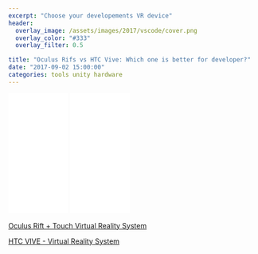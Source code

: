 ```yaml
---
excerpt: "Choose your developements VR device"
header:
  overlay_image: /assets/images/2017/vscode/cover.png
  overlay_color: "#333"
  overlay_filter: 0.5

title: "Oculus Rifs vs HTC Vive: Which one is better for developer?"
date: "2017-09-02 15:00:00"
categories: tools unity hardware
---
```


<iframe style="width:120px;height:240px;" marginwidth="0" marginheight="0" scrolling="no" frameborder="0" src="//ws-na.amazon-adsystem.com/widgets/q?ServiceVersion=20070822&OneJS=1&Operation=GetAdHtml&MarketPlace=US&source=ac&ref=tf_til&ad_type=product_link&tracking_id=koprowski-20&marketplace=amazon&region=US&placement=B00VF5NT4I&asins=B00VF5NT4I&linkId=d90da3d359e9b1c569f8525184135dc5&show_border=true&link_opens_in_new_window=true&price_color=333333&title_color=0066c0&bg_color=ffffff">
</iframe>

<iframe style="width:120px;height:240px;" marginwidth="0" marginheight="0" scrolling="no" frameborder="0" src="//ws-na.amazon-adsystem.com/widgets/q?ServiceVersion=20070822&OneJS=1&Operation=GetAdHtml&MarketPlace=US&source=ac&ref=tf_til&ad_type=product_link&tracking_id=koprowski-20&marketplace=amazon&region=US&placement=B073X8N1YW&asins=B073X8N1YW&linkId=474a60a5dacebf3b33ef05192fb01cc0&show_border=true&link_opens_in_new_window=true&price_color=333333&title_color=0066c0&bg_color=ffffff">
</iframe>    

<a target="_blank" href="https://www.amazon.com/gp/product/B073X8N1YW/ref=as_li_tl?ie=UTF8&camp=1789&creative=9325&creativeASIN=B073X8N1YW&linkCode=as2&tag=koprowski-20&linkId=9bb2ead614671492fe9c7f912d986fd9">Oculus Rift + Touch Virtual Reality System</a><img src="//ir-na.amazon-adsystem.com/e/ir?t=koprowski-20&l=am2&o=1&a=B073X8N1YW" width="1" height="1" border="0" alt="" style="border:none !important; margin:0px !important;" />

<a target="_blank" href="https://www.amazon.com/gp/product/B00VF5NT4I/ref=as_li_tl?ie=UTF8&camp=1789&creative=9325&creativeASIN=B00VF5NT4I&linkCode=as2&tag=koprowski-20&linkId=9bbd646b581fba418bce0cf506a6546f">HTC VIVE - Virtual Reality System</a><img src="//ir-na.amazon-adsystem.com/e/ir?t=koprowski-20&l=am2&o=1&a=B00VF5NT4I" width="1" height="1" border="0" alt="" style="border:none !important; margin:0px !important;" />